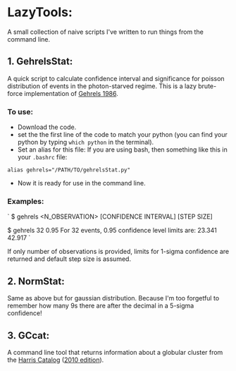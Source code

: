 # LazyTools:
A small collection of naive scripts I've written to run things from the command line.

## 1. GehrelsStat:
A quick script to calculate confidence interval and significance for poisson distribution of events in the photon-starved regime. This is a lazy brute-force implementation of [Gehrels 1986](http://adsabs.harvard.edu/abs/1986ApJ...303..336G).

### To use: 
* Download the code.
* set the  the first line of the code to match your python (you can find your python by typing `which python` in the terminal).
* Set an alias for this file:
If you are using bash, then something like this in your `.bashrc` file:

`
alias gehrels="/PATH/TO/gehrelsStat.py"
`

* Now it is ready for use in the command line.

### Examples:

`
$ gehrels <N_OBSERVATION> [CONFIDENCE INTERVAL] [STEP SIZE]

$ gehrels 32 0.95
For 32 events, 0.95 confidence level limits are:
23.341 42.917
`

If only number of observations is provided, limits for 1-sigma confidence are returned and default step size is assumed.

## 2. NormStat:
Same as above but for gaussian distribution. Because I'm too forgetful to remember how many 9s there are after the decimal in a 5-sigma confidence!

## 3. GCcat:
A command line tool that returns information about a globular cluster from the [Harris Catalog](http://adsabs.harvard.edu/abs/1996AJ....112.1487H) ([2010 edition](http://www.physics.mcmaster.ca/~harris/Databases.html)).
